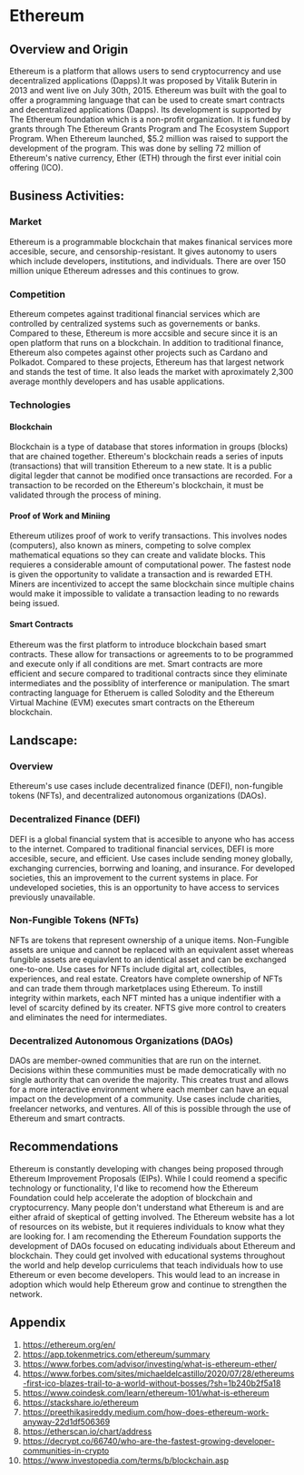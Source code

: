 # Ethereum
 
## Overview and Origin
 
Ethereum is a platform that allows users to send cryptocurrency and use decentralized applications (Dapps).It was proposed by Vitalik Buterin in 2013 and went live on July 30th, 2015. Ethereum was built with the goal to offer a programming language that can be used to create smart contracts and decentralized applications (Dapps). Its development is supported by The Ethereum foundation which is a non-profit organization. It is funded by grants through The Ethereum Grants Program and The Ecosystem Support Program. When Ethereum launched, $5.2 million was raised to support the development of the program. This was done by selling 72 million of Ethereum's native currency, Ether (ETH) through the first ever initial coin offering (ICO).
 
## Business Activities:
 
### Market
 
Ethereum is a programmable blockchain that makes finanical services more accesible, secure, and censorship-resistant. It gives autonomy to users which include developers, institutions, and individuals. There are over 150 million unique Ethereum adresses and this continues to grow.
 
### Competition
 
Ethereum competes against traditional financial services which are controlled by centralized systems such as governements or banks. Compared to these, Ethereum is more accsible and secure since it is an open platform that runs on a blockchain. In addition to traditional finance, Ethereum also competes against other projects such as Cardano and Polkadot. Compared to these projects, Ethereum has that largest network and stands the test of time. It also leads the market with aproximately 2,300 average monthly developers and has usable applications.
 
### Technologies
 
#### Blockchain
 
Blockchain is a type of database that stores information in groups (blocks) that are chained together. Ethereum's blockchain reads a series of inputs (transactions) that will transition Ethereum to a new state. It is a public digital legder that cannot be modified once transactions are recorded. For a transaction to be recorded on the Ethereum's blockchain, it must be validated through the process of mining.
 
#### Proof of Work and Miniing
 
Ethereum utilizes proof of work to verify transactions. This involves nodes (computers), also known as miners, competing to solve complex mathematical equations so they can create and validate blocks. This requieres a considerable amount of computational power. The fastest node is given the opportunity to validate a transaction and is rewarded ETH. Miners are incentivized to accept the same blockchain since multiple chains would make it impossible to validate a transaction leading to no rewards being issued.
 
#### Smart Contracts
 
Ethereum was the first platform to introduce blockchain based smart contracts. These allow for transactions or agreements to to be programmed and execute only if all conditions are met. Smart contracts are more efficient and secure compared to traditional contracts since they eliminate intermediates and the possiblity of interference or manipulation. The smart contracting language for Etheruem is called Solodity and the Ethereum Virtual Machine (EVM) executes smart contracts on the Ethereum blockchain.
 
## Landscape:
 
### Overview
 
Ethereum's use cases include decentralized finance (DEFI), non-fungible tokens (NFTs), and decentralized autonomous organizations (DAOs).
 
### Decentralized Finance (DEFI)
 
DEFI is a global financial system that is accesible to anyone who has access to the internet. Compared to traditional financial services, DEFI is more accesible, secure, and efficient. Use cases include sending money globally, exchanging currencies, borrwing and loaning, and insurance. For developed societies, this an improvement to the current systems in place. For undeveloped societies, this is an opportunity to have access to services previously unavailable.
 
### Non-Fungible Tokens (NFTs)
 
NFTs are tokens that represent ownership of a unique items. Non-Fungible assets are unique and cannot be replaced with an equivalent asset whereas fungible assets are equiavlent to an identical asset and can be exchanged one-to-one. Use cases for NFTs include digital art, collectibles, experiences, and real estate. Creators have complete ownership of NFTs and can trade them through marketplaces using Ethereum. To instill integrity within markets, each NFT minted has a unique indentifier with a level of scarcity defined by its creater. NFTS give more control to creaters and eliminates the need for intermediates.
 
 
### Decentralized Autonomous Organizations (DAOs)
 
DAOs are member-owned communities that are run on the internet. Decisions within these communities must be made democratically with no single authority that can overide the majority. This creates trust and allows for a more interactive environment where each member can have an equal impact on the development of a community. Use cases include charities, freelancer networks, and ventures. All of this is possible through the use of Ethereum and smart contracts. 
 
 
## Recommendations
 
Ethereum is constantly developing with changes being proposed through Ethereum Improvement Proposals (EIPs). While I could reomend a specific technology or functionality, I'd like to recomend how the Ethereum Foundation could help accelerate the adoption of blockchain and cryptocurrency. Many people don't understand what Ethereum is and are either afraid of skeptical of getting involved. The Ethereum website has a lot of resources on its webiste, but it requieres individuals to know what they are looking for. I am recomending the Ethereum Foundation supports the development of DAOs focused on educating individuals about Ethereum and blockchain. They could get involved with educational systems throughout the world and help develop curriculems that teach individuals how to use Ethereum or even become developers. This would lead to an increase in adoption which would help Ethereum grow and continue to strengthen the network.
 
 
## Appendix
1. https://ethereum.org/en/
2. https://app.tokenmetrics.com/ethereum/summary
3. https://www.forbes.com/advisor/investing/what-is-ethereum-ether/
4. https://www.forbes.com/sites/michaeldelcastillo/2020/07/28/ethereums-first-ico-blazes-trail-to-a-world-without-bosses/?sh=1b240b2f5a18
5. https://www.coindesk.com/learn/ethereum-101/what-is-ethereum
6. https://stackshare.io/ethereum
7. https://preethikasireddy.medium.com/how-does-ethereum-work-anyway-22d1df506369
8. https://etherscan.io/chart/address
9. https://decrypt.co/66740/who-are-the-fastest-growing-developer-communities-in-crypto
10. https://www.investopedia.com/terms/b/blockchain.asp